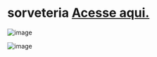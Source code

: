 # sorveteria <a href="https://paulovarrone.github.io/sorveteria/" target="_blank">Acesse aqui.</a>

![image](https://user-images.githubusercontent.com/100317569/217053229-37a4faf6-08fe-4f59-a720-7e5c0c229587.png)

![image](https://user-images.githubusercontent.com/100317569/217611010-e933ea17-f58f-43d1-bc73-f13ea090b03e.png)


